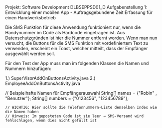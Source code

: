 Projekt: Software Development DLBSEPPSD01_D Aufgabenstellung 1: Entwicklung einer mobilen App - Auftragsgebundene Zeit Erfassung für einen Handwerksbetrieb

Die SMS Funktion für diese Anwendung funktioniert nur, wenn die Handynummer im Code als Hardcode eingetragen ist. Aus Datenschutzgründen ist hier die Nummer entfernt worden.
Wenn man nun versucht, die Buttons für die SMS Funktion mit vordefiniertem Text zu verwenden, erscheint ein Toast, welcher mitteilt, dass der Empfänger ausgewählt werden soll.

Für den Test der App muss man im folgenden Klassen die Namen und Nummern hinzufügen:

1.) SuperVisorAddOnButtonsActivity.java
2.) EmployeeAddOnButtonsActivity.java

// Beispielhafte Namen für Empfängerauswahl
    String[] names = {"Robin" , "Benutzer"};
    String[] numbers = {"0123456", "123456789"};

    // WICHTIG: Hier sollte die Telefonnummern-Liste denselben Index wie die Namen haben
    // Hinweis: Im geposteten Code ist sie leer → SMS-Versand wird fehlschlagen, wenn dies nicht gefüllt ist
